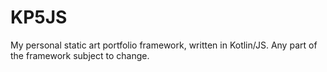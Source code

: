 # KP5JS

My personal static art portfolio framework, written in Kotlin/JS.
Any part of the framework subject to change.
